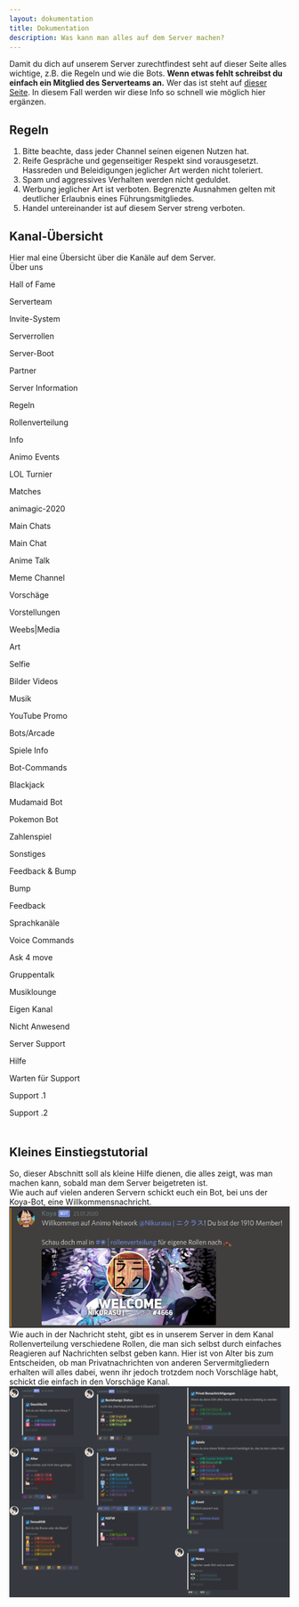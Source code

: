 ```yaml
---
layout: dokumentation
title: Dokumentation
description: Was kann man alles auf dem Server machen?
---
```

<p>Damit du dich auf unserem Server zurechtfindest seht auf dieser Seite alles wichtige, z.B. die Regeln und wie die Bots. <b>Wenn etwas fehlt schreibst du einfach ein Mitglied des Serverteams an.</b> Wer das ist steht auf <a href="#"> dieser Seite</a>. In diesem Fall werden wir diese Info so schnell wie m&ouml;glich hier erg&auml;nzen.
<h2 class="tableOfContents">Regeln</h2>
<ol>
    <li>Bitte beachte, dass jeder Channel seinen eigenen Nutzen hat.</li>
    <li>Reife Gespräche und gegenseitiger Respekt sind vorausgesetzt. Hassreden und Beleidigungen jeglicher Art werden nicht toleriert.</li>
    <li>Spam und aggressives Verhalten werden nicht geduldet.</li>
    <li>Werbung jeglicher Art ist verboten. Begrenzte Ausnahmen gelten mit deutlicher Erlaubnis eines Führungsmitgliedes.</li>
    <li>Handel untereinander ist auf diesem Server streng verboten.</li>
</ol>
<h2 class="table of contents">Kanal-&Uuml;bersicht</h2>
Hier mal eine &Uuml;bersicht &uuml;ber die Kan&auml;le auf dem Server.
<div class="accordion" id="firstacc">&Uuml;ber uns<i class="fa fa-chevron-down" aria-hidden="true"></i></div>
<div class="panel">
    <p><i class="fa fa-hashtag" aria-hidden="true"></i>Hall of Fame</p>
    <p><i class="fa fa-hashtag" aria-hidden="true"></i>Serverteam</p>
    <p><i class="fa fa-hashtag" aria-hidden="true"></i>Invite-System</p>
    <p><i class="fa fa-hashtag" aria-hidden="true"></i>Serverrollen</p>
    <p><i class="fa fa-hashtag" aria-hidden="true"></i>Server-Boot</p>
    <p><i class="fa fa-hashtag" aria-hidden="true"></i>Partner</p>
</div>
<div class="accordion">Server Information<i class="fa fa-chevron-down" aria-hidden="true"></i></div>
<div class="panel">
    <p><i class="fa fa-hashtag" aria-hidden="true"></i>Regeln</p>
    <p><i class="fa fa-hashtag" aria-hidden="true"></i>Rollenverteilung</p>
    <p><i class="fa fa-hashtag" aria-hidden="true"></i>Info</p>
    <p><i class="fa fa-hashtag" aria-hidden="true"></i>Animo Events</p>
</div>
<div class="accordion">LOL Turnier<i class="fa fa-chevron-down" aria-hidden="true"></i></div>
<div class="panel">
    <p><i class="fa fa-hashtag" aria-hidden="true"></i>Matches</p>
    <p><i class="fa fa-hashtag" aria-hidden="true"></i>animagic-2020</p>
</div>
<div class="accordion">Main  Chats<i class="fa fa-chevron-down" aria-hidden="true"></i></div>
<div class="panel">
    <p><i class="fa fa-hashtag" aria-hidden="true"></i>Main Chat</p>
    <p><i class="fa fa-hashtag" aria-hidden="true"></i>Anime Talk</p>
    <p><i class="fa fa-hashtag" aria-hidden="true"></i>Meme Channel</p>
    <p><i class="fa fa-hashtag" aria-hidden="true"></i>Vorsch&auml;ge</p>
    <p><i class="fa fa-hashtag" aria-hidden="true"></i>Vorstellungen</p>    
</div>
<div class="accordion">Weebs|Media<i class="fa fa-chevron-down" aria-hidden="true"></i></div>
<div class="panel">
    <p><i class="fa fa-hashtag" aria-hidden="true"></i>Art</p>
    <p><i class="fa fa-hashtag" aria-hidden="true"></i>Selfie</p>
    <p><i class="fa fa-hashtag" aria-hidden="true"></i>Bilder Videos</p>
    <p><i class="fa fa-hashtag" aria-hidden="true"></i>Musik</p>
    <p><i class="fa fa-hashtag" aria-hidden="true"></i>YouTube Promo</p>
</div>
<div class="accordion">Bots/Arcade<i class="fa fa-chevron-down" aria-hidden="true"></i></div>
<div class="panel">
    <p><i class="fa fa-hashtag" aria-hidden="true"></i>Spiele Info</p>
    <p><i class="fa fa-hashtag" aria-hidden="true"></i>Bot-Commands</p>
    <p><i class="fa fa-hashtag" aria-hidden="true"></i>Blackjack</p>
    <p><i class="fa fa-hashtag" aria-hidden="true"></i>Mudamaid Bot</p>
    <p><i class="fa fa-hashtag" aria-hidden="true"></i>Pokemon Bot</p>
    <p><i class="fa fa-hashtag" aria-hidden="true"></i>Zahlenspiel</p>
    <p><i class="fa fa-hashtag" aria-hidden="true"></i>Sonstiges</p>
</div>
<div class="accordion">Feedback & Bump<i class="fa fa-chevron-down" aria-hidden="true"></i></div>
<div class="panel">
    <p><i class="fa fa-hashtag" aria-hidden="true"></i>Bump</p>
    <p><i class="fa fa-hashtag" aria-hidden="true"></i>Feedback</p>
</div>
<div class="accordion">Sprachkan&auml;le<i class="fa fa-chevron-down" aria-hidden="true"></i></div>
<div class="panel">
    <p><i class="fa fa-hashtag" aria-hidden="true"></i>Voice Commands</p>
    <p><i class="fa fa-volume-up" aria-hidden="true"></i>Ask 4 move</p>
    <p><i class="fa fa-volume-up" aria-hidden="true"></i>Gruppentalk</p>
    <p><i class="fa fa-volume-up" aria-hidden="true"></i>Musiklounge</p>
    <p><i class="fa fa-volume-up" aria-hidden="true"></i>Eigen Kanal</p>
    <p><i class="fa fa-volume-up" aria-hidden="true"></i>Nicht Anwesend</p>
</div>
<div class="accordion" id="lastacc">Server Support<i class="fa fa-chevron-down" aria-hidden="true"></i></div>
<div class="panel">
    <p><i class="fa fa-hashtag" aria-hidden="true"></i>Hilfe</p>
    <p><i class="fa fa-volume-up" aria-hidden="true"></i>Warten f&uuml;r Support</p>
    <p><i class="fa fa-volume-up" aria-hidden="true"></i>Support .1</p>
    <p><i class="fa fa-volume-up" aria-hidden="true"></i>Support .2</p>
</div>

<h2 class="tableOfContents" style="margin-top: 50px;">Kleines Einstiegstutorial</h2>

So, dieser Abschnitt soll als kleine Hilfe dienen, die alles zeigt, was man machen kann, sobald man dem Server beigetreten ist.<br>
Wie auch auf vielen anderen Servern schickt euch ein Bot, bei uns der Koya-Bot, eine Willkommensnachricht.
<img src="assets/images/KoyaWelcome.png" alt="Willkommensnachricht"><br>
Wie auch in der Nachricht steht, gibt es in unserem Server in dem Kanal Rollenverteilung verschiedene Rollen, die man sich selbst durch einfaches Reagieren auf Nachrichten selbst geben kann. Hier ist von Alter bis zum Entscheiden, ob man Privatnachrichten von anderen Servermitgliedern erhalten will alles dabei, wenn ihr jedoch trotzdem noch Vorschl&auml;ge habt, schickt die einfach in den Vorsch&auml;ge Kanal.
<img src="assets/images/LawlietRoles.png" alt="SelfRoles"><br>
